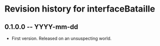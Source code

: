 # Revision history for interfaceBataille

## 0.1.0.0 -- YYYY-mm-dd

* First version. Released on an unsuspecting world.
